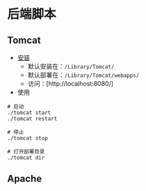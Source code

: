 # 后端脚本

## Tomcat

* [安装](https://www.jianshu.com/p/69496fb3495e)
    - 默认安装在：```/Library/Tomcat/```
    - 默认部署在：```/Library/Tomcat/webapps/```
    - 访问：[http://localhost:8080/<app-name>]
* 使用

```
# 启动
./tomcat start
./tomcat restart

# 停止
./tomcat stop

# 打开部署目录
./tomcat dir
```

## Apache